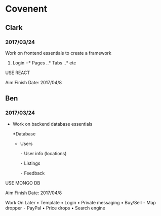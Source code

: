 # Covenent
## Clark
### 2017/03/24
Work on frontend essentials to create a framework

1. Login
⋅⋅* Pages
..* Tabs
..* etc
  
USE REACT

Aim Finish Date: 2017/04/8

## Ben
### 2017/03/24
* Work on backend database essentials

  *Database
    - Users
    
	  ⁃ User info (locations)
	  
	  ⁃ Listings
	  
  	  ⁃ Feedback


USE MONGO DB

Aim Finish Date: 2017/04/8

Work On Later
•	Template
	•	Login
	•	Private messaging
	•	Buy/Sell
	⁃	Map dropper
	⁃	PayPal
	•	Price drops
	•	Search engine
